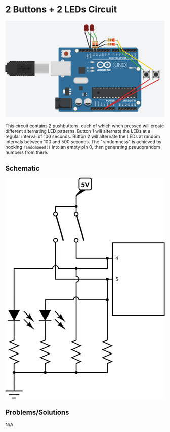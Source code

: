# 2 Buttons + 2 LEDs Circuit

![circuit](circuit.png)

This circuit contains 2 pushbuttons, each of which when pressed will create different alternating LED patterns. Button 1 will alternate the LEDs at a regular interval of 100 seconds. Button 2 will alternate the LEDs at random intervals between 100 and 500 seconds. The "randomness" is achieved by hooking `randomSeed()` into an empty pin 0, then generating pseudorandom numbers from there.

## Schematic

![schematic](schematic.png)

## Problems/Solutions

N/A

